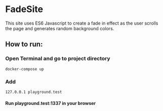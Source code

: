 # FadeSite
This site uses ES6 Javascript to create a fade in effect as the user scrolls the page and generates random background colors.

## How to run:

### Open Terminal and go to project directory
`docker-compose up`

### Add
`127.0.0.1 playground.test`

#### Run playground.test:1337 in your browser

